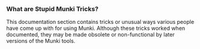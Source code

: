 ### What are Stupid Munki Tricks?

This documentation section contains tricks or unusual ways various people have come up with for using Munki. Although these tricks worked when documented, they may be made obsolete or non-functional by later versions of the Munki tools.